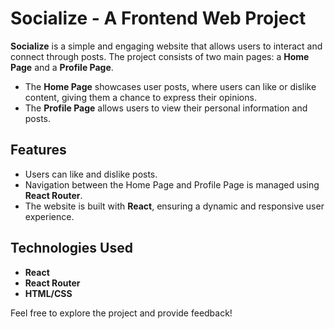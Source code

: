 # Socialize - A Frontend Web Project

**Socialize** is a simple and engaging website that allows users to interact and connect through posts. The project consists of two main pages: a **Home Page** and a **Profile Page**.

- The **Home Page** showcases user posts, where users can like or dislike content, giving them a chance to express their opinions.
- The **Profile Page** allows users to view their personal information and posts.

## Features

- Users can like and dislike posts.
- Navigation between the Home Page and Profile Page is managed using **React Router**.
- The website is built with **React**, ensuring a dynamic and responsive user experience.

## Technologies Used

- **React**
- **React Router**
- **HTML/CSS**

Feel free to explore the project and provide feedback!
